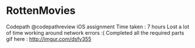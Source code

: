 RottenMovies
============
Codepath @codepathreview iOS assignment
Time taken : 7 hours 
Lost a lot of time working around network errors :(
Completed all the required parts 
gif here : http://imgur.com/dsfv355
